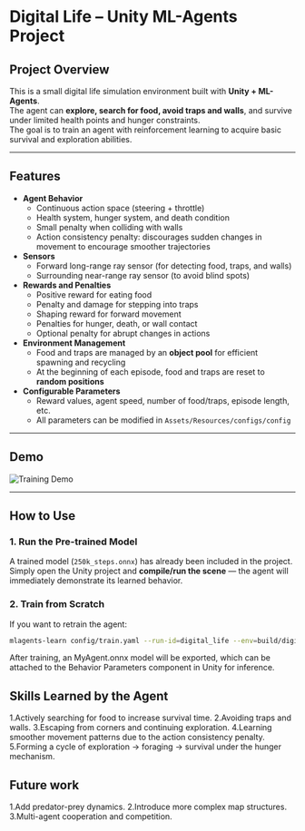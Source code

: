 # Digital Life – Unity ML-Agents Project

## Project Overview
This is a small digital life simulation environment built with **Unity + ML-Agents**.  
The agent can **explore, search for food, avoid traps and walls**, and survive under limited health points and hunger constraints.  
The goal is to train an agent with reinforcement learning to acquire basic survival and exploration abilities.  

---

## Features
- **Agent Behavior**
  - Continuous action space (steering + throttle)  
  - Health system, hunger system, and death condition  
  - Small penalty when colliding with walls  
  - Action consistency penalty: discourages sudden changes in movement to encourage smoother trajectories  
- **Sensors**
  - Forward long-range ray sensor (for detecting food, traps, and walls)  
  - Surrounding near-range ray sensor (to avoid blind spots)  
- **Rewards and Penalties**
  - Positive reward for eating food  
  - Penalty and damage for stepping into traps  
  - Shaping reward for forward movement  
  - Penalties for hunger, death, or wall contact  
  - Optional penalty for abrupt changes in actions  
- **Environment Management**
  - Food and traps are managed by an **object pool** for efficient spawning and recycling  
  - At the beginning of each episode, food and traps are reset to **random positions**  
- **Configurable Parameters**
  - Reward values, agent speed, number of food/traps, episode length, etc.  
  - All parameters can be modified in `Assets/Resources/configs/config`  

---

## Demo
![Training Demo](Assets/demo.gif)

---

## How to Use
### 1. Run the Pre-trained Model
A trained model (`250k_steps.onnx`) has already been included in the project.  
Simply open the Unity project and **compile/run the scene** — the agent will immediately demonstrate its learned behavior.

### 2. Train from Scratch
If you want to retrain the agent:  
```bash
mlagents-learn config/train.yaml --run-id=digital_life --env=build/digital_life.exe --force
```
After training, an MyAgent.onnx model will be exported, which can be attached to the Behavior Parameters component in Unity for inference.


## Skills Learned by the Agent
1.Actively searching for food to increase survival time.
2.Avoiding traps and walls.
3.Escaping from corners and continuing exploration.
4.Learning smoother movement patterns due to the action consistency penalty.
5.Forming a cycle of exploration → foraging → survival under the hunger mechanism.

## Future work
1.Add predator-prey dynamics.
2.Introduce more complex map structures.
3.Multi-agent cooperation and competition.

